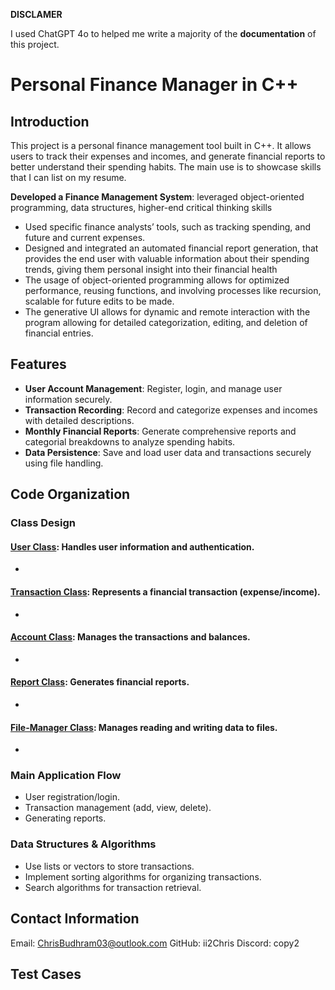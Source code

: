 **DISCLAMER**

I used ChatGPT 4o to helped me write a majority of the **documentation** of this project.

# Personal Finance Manager in C++

## Introduction
This project is a personal finance management tool built in C++. It allows users to track their expenses and incomes, and generate financial reports to better understand their spending habits. The main use is to showcase skills that I can list on my resume.

**Developed a Finance Management System**: leveraged object-oriented programming, data structures, higher-end critical thinking skills 
- Used specific finance analysts’ tools, such as tracking spending, and future and current expenses. 
- Designed and integrated an automated financial report generation, that provides the end user with valuable information about their spending trends, giving them personal insight into their financial health 
- The usage of object-oriented programming allows for optimized performance, reusing functions, and involving processes like recursion, scalable for future edits to be made.  
- The generative UI allows for dynamic and remote interaction with the program allowing for detailed categorization, editing, and deletion of financial entries.

## Features
- **User Account Management**: Register, login, and manage user information securely.
- **Transaction Recording**: Record and categorize expenses and incomes with detailed descriptions.
- **Monthly Financial Reports**: Generate comprehensive reports and categorial breakdowns to analyze spending habits.
- **Data Persistence**: Save and load user data and transactions securely using file handling.

## Code Organization
### **Class Design**
#### <u>User Class</u>: Handles user information and authentication.
- 
#### <u>Transaction Class</u>: Represents a financial transaction (expense/income).
- 
#### <u>Account Class</u>: Manages the transactions and balances.
- 
#### <u>Report Class</u>: Generates financial reports.
- 
#### <u>File-Manager Class</u>: Manages reading and writing data to files.
- 
### **Main Application Flow**
- User registration/login.
- Transaction management (add, view, delete).
- Generating reports.
### **Data Structures & Algorithms**
- Use lists or vectors to store transactions.
- Implement sorting algorithms for organizing transactions.
- Search algorithms for transaction retrieval.

## Contact Information
Email: ChrisBudhram03@outlook.com
GitHub: ii2Chris
Discord: copy2

## Test Cases


